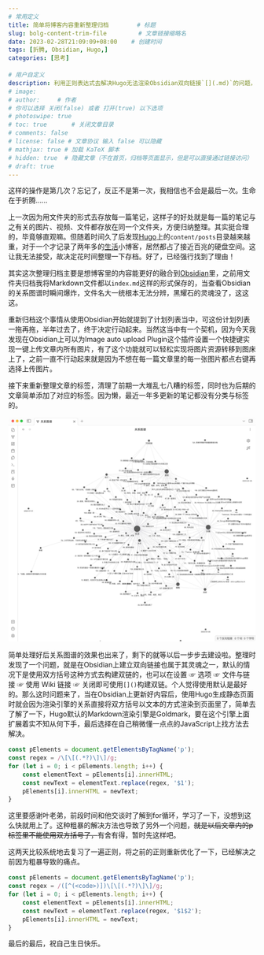 ```yaml
---
# 常用定义
title: 简单将博客内容重新整理归档        # 标题
slug: bolg-content-trim-file         # 文章链接缩略名
date: 2023-02-28T21:09:09+08:00    # 创建时间
tags: [折腾, Obsidian, Hugo,]
categories: [思考]

# 用户自定义
description: 利用正则表达式去解决Hugo无法渲染Obsidian双向链接`[](.md)`的问题，方法就是粗暴地使用for循环去掉所有匹配的`[](.md)`。   # 描述
# image: 
# author:     # 作者
# 你可以选择 关闭(false) 或者 打开(true) 以下选项
# photoswipe: true
# toc: true       # 关闭文章目录
# comments: false
# license: false # 文章协议 输入 false 可以隐藏
# mathjax: true # 加载 KaTeX 脚本
# hidden: true  # 隐藏文章（不在首页，归档等页面显示，但是可以直接通过链接访问）
# draft: true
---
```


这样的操作是第几次？忘记了，反正不是第一次，我相信也不会是最后一次。生命在于折腾……

上一次因为用文件夹的形式去存放每一篇笔记，这样子的好处就是每一篇的笔记与之有关的图片、视频、文件都存放在同一个文件夹，方便归纳整理。其实挺合理的，毕竟够直观嘛。但随着时间久了后发现[Hugo](Hugo.md)上的`content/posts`目录越来越重，对于一个才记录了两年多的[生活](生活.md)小博客，居然都占了接近百兆的硬盘空间。这让我无法接受，故决定花时间整理一下存档。好了，已经强行找到了理由！

其实这次整理归档主要是想博客里的内容能更好的融合到[Obsidian](Obsidian.md)里，之前用文件夹归档我将Markdown文件都以`index.md`这样的形式保存的，当查看Obsidian的关系图谱时瞬间爆炸，文件名大一统根本无法分辨，黑耀石的灵魂没了，这这这。

重新归档这个事情从使用Obsidian开始就提到了计划列表当中，可这份计划列表一拖再拖，半年过去了，终于决定行动起来。当然这当中有一个契机，因为今天我发现在Obsidian上可以为Image auto upload Plugin这个插件设置一个快捷键实现一键上传文章内所有图片，有了这个功能就可以轻松实现将图片资源转移到图床上了，之前一直不行动起来就是因为不想在每一篇文章里的每一张图片都点右键再选择上传图片。

接下来重新整理文章的标签，清理了前期一大堆乱七八糟的标签，同时也为后期的文章简单添加了对应的标签。因为懒，最近一年多更新的笔记都没有分类与标签的。

![2023-02-28-18.39.59](postImages/laomai/2023/02/28/163fdda286d66d-1.webp)

简单处理好后关系图谱的效果也出来了，剩下的就等以后一步步去建设啦。整理时发现了一个问题，就是在Obsidian上建立双向链接也属于其灵魂之一，默认的情况下是使用双方括号这种方式去构建双链的，也可以在设置 ☞ 选项 ☞ 文件与链接 ☞ 使用 Wiki 链接 ☞ 关闭即可使用`[]()`构建双链。个人觉得使用默认是最好的。那么这时问题来了，当在Obsidian上更新好内容后，使用Hugo生成静态页面时就会因为渲染引擎的关系直接将双方括号以文本的方式渲染到页面里了，简单去了解了一下，Hugo默认的Markdown渲染引擎是Goldmark，要在这个引擎上面扩展着实不知从何下手，最后选择在自己稍微懂一点点的JavaScript上找方法去解决。

```javascript
const pElements = document.getElementsByTagName('p');
const regex = /\[\[(.*?)\]\]/g;
for (let i = 0; i < pElements.length; i++) {
    const elementText = pElements[i].innerHTML;
    const newText = elementText.replace(regex, '$1');
    pElements[i].innerHTML = newText;
}
```

这里要感谢叶老弟，前段时间和他交谈时了解到for循环，学习了一下，没想到这么快就用上了。这种粗暴的解决方法也导致了另外一个问题，~~就是以后文章内的p标签里不能使用双方括号了，~~有舍有得，暂时先这样吧。

这两天比较系统地去复习了一遍正则，将之前的正则重新优化了一下，已经解决之前因为粗暴导致的痛点。
```javaScript
const pElements = document.getElementsByTagName('p');
const regex = /([^(<code>)])\[\[(.*?)\]\]/g;
for (let i = 0; i < pElements.length; i++) {
    const elementText = pElements[i].innerHTML;
    const newText = elementText.replace(regex, '$1$2');
    pElements[i].innerHTML = newText;
}
```

最后的最后，祝自己生日快乐。